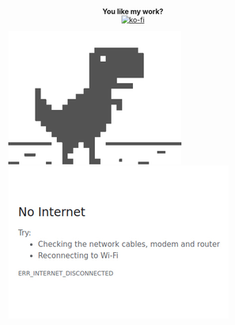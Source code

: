<p align="center">
  <b>You like my work?</b></br>
  <a href="https://ko-fi.com/R6R11P68Y" target="_blank"><img src="https://www.ko-fi.com/img/githubbutton_sm.svg" alt="ko-fi"></a>
</p>
<div class="row">
  <div class="column">
    <img src="https://raw.githubusercontent.com/PKlempe/PKlempe/master/dino.gif" width="350px" height="270.375px" />
  </div>
  <div class="column">
    <img src="https://raw.githubusercontent.com/PKlempe/PKlempe/master/no_internet.jpg" /></p>
  </div>
</div>
<p>

<!--
**PKlempe/PKlempe** is a ✨ _special_ ✨ repository because its `README.md` (this file) appears on your GitHub profile.

Here are some ideas to get you started:

- 🔭 I’m currently working on ...
- 🌱 I’m currently learning ...
- 👯 I’m looking to collaborate on ...
- 🤔 I’m looking for help with ...
- 💬 Ask me about ...
- 📫 How to reach me: ...
- 😄 Pronouns: ...
- ⚡ Fun fact: ...
-->
